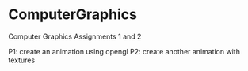 # ComputerGraphics
Computer Graphics Assignments 1 and 2

P1: create an animation using opengl
P2: create another animation with textures
